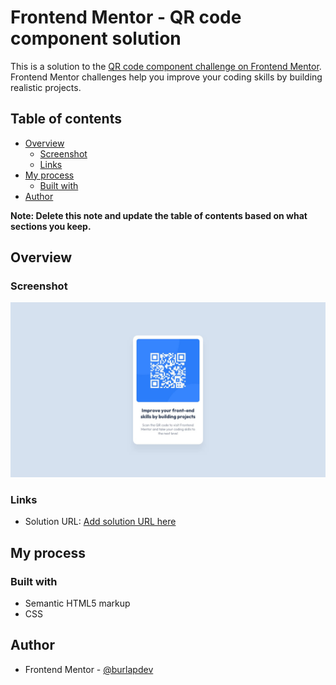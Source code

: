 # Frontend Mentor - QR code component solution

This is a solution to the [QR code component challenge on Frontend Mentor](https://www.frontendmentor.io/challenges/qr-code-component-iux_sIO_H). Frontend Mentor challenges help you improve your coding skills by building realistic projects. 

## Table of contents

- [Overview](#overview)
  - [Screenshot](#screenshot)
  - [Links](#links)
- [My process](#my-process)
  - [Built with](#built-with)
- [Author](#author)

**Note: Delete this note and update the table of contents based on what sections you keep.**

## Overview

### Screenshot

![](./design/desktop-design.jpg)

### Links

- Solution URL: [Add solution URL here](https://burlapdev.github.io/project-qrcode/)


## My process

### Built with

- Semantic HTML5 markup
- CSS 

## Author

- Frontend Mentor - [@burlapdev](https://www.frontendmentor.io/profile/burlapdev)
